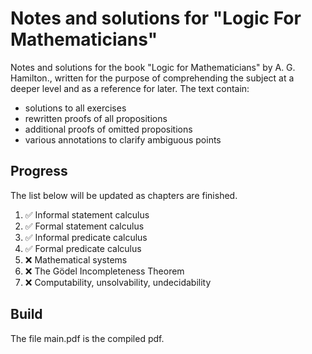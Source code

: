 # Notes and solutions for "Logic For Mathematicians"

Notes and solutions for the book "Logic for Mathematicians" by A. G. Hamilton., written for the purpose of comprehending the subject at a deeper level and as a reference for later. The text contain:

* solutions to all exercises 
* rewritten proofs of all propositions
* additional proofs of omitted propositions
* various annotations to clarify ambiguous points

## Progress

The list below will be updated as chapters are finished.

1. :white_check_mark: Informal statement calculus
2. :white_check_mark: Formal statement calculus
3. :white_check_mark: Informal predicate calculus
4. :white_check_mark: Formal predicate calculus
5. :x: Mathematical systems
6. :x: The Gödel Incompleteness Theorem
7. :x: Computability, unsolvability, undecidability

## Build

The file main.pdf is the compiled pdf.
